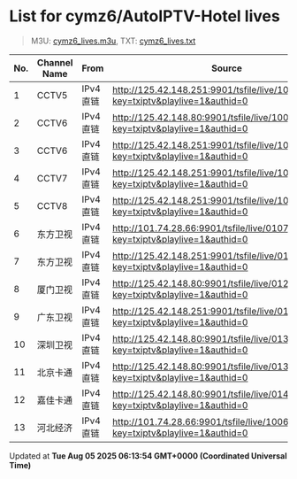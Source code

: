 # List for **cymz6/AutoIPTV-Hotel lives**

> M3U: [cymz6_lives.m3u](/cymz6_lives.m3u), TXT: [cymz6_lives.txt](/txt/cymz6_lives.txt)

| No. | Channel Name | From | Source |
| --- | ------------ | ---- | ------ |
| 1 | CCTV5 | IPv4 直链 | <http://125.42.148.251:9901/tsfile/live/1004_1.m3u8?key=txiptv&playlive=1&authid=0> |
| 2 | CCTV6 | IPv4 直链 | <http://125.42.148.80:9901/tsfile/live/1006_1.m3u8?key=txiptv&playlive=1&authid=0> |
| 3 | CCTV6 | IPv4 直链 | <http://125.42.148.251:9901/tsfile/live/1006_1.m3u8?key=txiptv&playlive=1&authid=0> |
| 4 | CCTV7 | IPv4 直链 | <http://125.42.148.251:9901/tsfile/live/1007_1.m3u8?key=txiptv&playlive=1&authid=0> |
| 5 | CCTV8 | IPv4 直链 | <http://125.42.148.251:9901/tsfile/live/1008_1.m3u8?key=txiptv&playlive=1&authid=0> |
| 6 | 东方卫视 | IPv4 直链 | <http://101.74.28.66:9901/tsfile/live/0107_1.m3u8?key=txiptv&playlive=1&authid=0> |
| 7 | 东方卫视 | IPv4 直链 | <http://125.42.148.251:9901/tsfile/live/0127_1.m3u8?key=txiptv&playlive=1&authid=0> |
| 8 | 厦门卫视 | IPv4 直链 | <http://125.42.148.80:9901/tsfile/live/0125_1.m3u8?key=txiptv&playlive=1&authid=0> |
| 9 | 广东卫视 | IPv4 直链 | <http://125.42.148.251:9901/tsfile/live/0118_1.m3u8?key=txiptv&playlive=1&authid=0> |
| 10 | 深圳卫视 | IPv4 直链 | <http://125.42.148.80:9901/tsfile/live/0131_1.m3u8?key=txiptv&playlive=1&authid=0> |
| 11 | 北京卡通 | IPv4 直链 | <http://125.42.148.80:9901/tsfile/live/0132_1.m3u8?key=txiptv&playlive=1&authid=0> |
| 12 | 嘉佳卡通 | IPv4 直链 | <http://125.42.148.80:9901/tsfile/live/0143_1.m3u8?key=txiptv&playlive=1&authid=0> |
| 13 | 河北经济 | IPv4 直链 | <http://101.74.28.66:9901/tsfile/live/1006_1.m3u8?key=txiptv&playlive=1&authid=0> |

Updated at **Tue Aug 05 2025 06:13:54 GMT+0000 (Coordinated Universal Time)**
